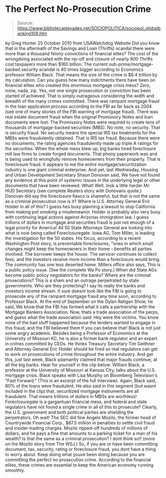 # The Perfect No-Prosecution Crime

> Source: https://www.bibliotecapleyades.net/SOCIOPOLITICA/sociopol_globalbanking109.htm

by Greg Hunter
25 October 2010
from
USAWatchdog Website
Did you know that in the aftermath of the
Savings and Loan (Thrifts) scandal there were more than a thousand felony
convictions of financial elites?
The cost of the wrongdoing associated with the
rip-off and closure of nearly 800 Thrifts cost taxpayers more than $160
billion. The current sub-prime/mortgage-backed security scandal is 40 times
bigger according to Economics professor William Black.
That means the size
of the crime is $6.4 trillion by my calculation.
Can you guess how many indictments there have
been on financial elites who created this enormous
mortgage crisis mess? Zero, none,
nada, zip.
Yes, not one single prosecution or conviction
has been started of achieved.
That is simply outrageous considering the width and breadth of the many
crimes committed. There was rampant mortgage fraud in the loan application
process according to the FBI as far back as 2004 (see one of
many stories of the
FBI warning of mortgage fraud).
There was real estate document fraud when the
original Promissory Notes and loan documents were lost. The Promissory
Notes were required to create tens of thousands of mortgage-backed
securities (MBS). No note, no security. That is security fraud.
No security means the special IRS tax treatments
for the MBSs were fraudulently obtained. That is IRS tax fraud. Because
there were no documents, the rating agencies fraudulently made up triple A
ratings for the securities. When the whole mess blew up, big banks hired
foreclosure mill law firms to create forged documents.
That phony paperwork was and is being used to
wrongfully remove homeowners from their property. That is foreclosure fraud.
It appears to me the entire mortgage/securitization industry is one giant
criminal enterprise.
And yet, last Wednesday, Housing and Urban
Development Secretary Shaun Donovan said,
We have not found any evidence at this
point of systemic issues in the underlying legal or other documents that
have been reviewed.
What! Well, look a little harder Mr. HUD
Secretary (see complete
Reuters story with Donovans quote.)
Donovan did say the foreclosure fiasco is
shameful, but that is not the same as a criminal prosecution now is it?
Where is U.S. Attorney General Eric Holder in all of this? I guess
hes busy planning a lawsuit to stop California from making pot smoking a
misdemeanor.
Holder is probably also very busy with
continuing legal actions against Arizonas immigration law. I guess
trillions of dollars in mortgage and securities fraud is just not enough of
a legal priority for America!
All 50 State Attorneys General are looking into what is now being called Foreclosuregate.
Iowa AG, Tom Miller, is leading the
investigation for the 50 states.
His focus, according to a recent Washington Post
story, is preventable foreclosures,
"ones in which small changes might keep the
homeowners in their home - benefits all parties involved. The borrower
keeps the house. The servicer continues to collect fees, and the
investors receive more income than a foreclosure would bring. The
community has one less deserted home.
Millers office also says,
This is a public policy issue.
(See the
complete Wa Po
story.)
When did State AGs become public policy
negotiators for the banks? Where are the criminal prosecutions? This is a
sham and an outrage perpetrated by state governments. Who are they
protecting? I say its really the banks and investors income stream.
It sure doesnt look like the FBI is going to prosecute any of the rampant
mortgage fraud any time soon, according to Professor Black.
At the end of September on the Dylan Ratigan
Show, he said,
We know that the FBI has formed what it
calls a partnership with the Mortgage Bankers Association. Now, thats a
trade association of the perps, and guess what the trade association
said: Hey were the victims. You know none of the bad stuff happened
because the lenders wanted to engage in this fraud, and the FBI
believed them if you can believe that!
Black is not just some angry academic.
Besides being a Professor of Economics at the
University of Missouri KC, he is also a former bank regulator and an expert
in crimes committed by CEOs. He thinks Treasury Secretary Tim Geithner and
Attorney General Eric Holder should be fired so real regulators can get to
work on prosecutions of crime throughout the entire industry.
And get this,
just last week, Black adamantly claimed that major frauds continue, at all
the big banks.
Hear for yourself in the clip below:
William Black, a
professor at the University of Missouri at Kansas City, talks about the U.S.
mortgage crisis.
Black speaks with Lisa
Murphy on Bloomberg Television's "Fast Forward."
(This is an excerpt of
the full interview).
Again, Black said,
80% of the loans were fraudulent.
He also said in this segment (but wasnt
included in the clip) that,
securitized mortgage instruments are all
fraudulent.
That means trillions of dollars in MBSs are
worthless!
Foreclosuregate is a gargantuan financial mess,
and federal and state regulators have not found a single crime in all of
this to prosecute? Clearly, the U.S. government and both political parties
are shielding the perpetrators.
Oh wait! The SEC did fine Angelo Mozilo,
the former head of Countrywide Financial Corp., $67.5 million in penalties
to settle civil fraud and insider-trading charges.
Mozilo ripped-off hundreds of millions of
dollars, and he pays a fine that amounts to a parking ticket for a man of
his wealth? Is that the same as a criminal prosecution? I dont think so!!
(more on the
Mozilo story from The WSJ.)
So, if you are or have been committing document, tax, security, rating or
foreclosure fraud, you dont have a thing to worry about. Keep doing what
youve been doing because you are committing the perfect no prosecution
crime.
According to the financial elites, these crimes
are essential to keep the American economy running smoothly.
